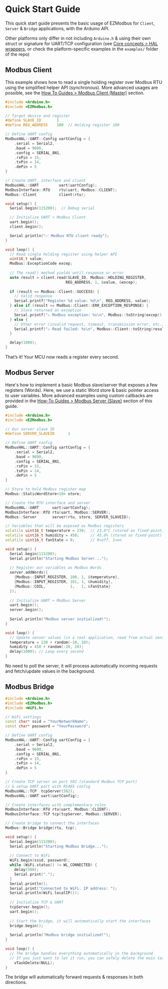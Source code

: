 # Quick Start Guide

This quick start guide presents the basic usage of EZModbus for `Client`, `Server` & `Bridge` applications, with the Arduino API.

Other platforms only differ in not including `Arduino.h` & using their own struct or signature for UART/TCP configuration (see [Core concepts > HAL wrappers](../20-core-concepts/205-hal-wrappers.md), or check the platform-specific examples in the `examples/` folder of the repo)

## Modbus Client

This example shows how to read a single holding register over Modbus RTU using the simplified helper API (synchronous). More advanced usages are possible, see the [How To Guides > Modbus Client (Master)](../30-how-to-guides/300-modbus-client-master.md) section.

```cpp
#include <Arduino.h>
#include <EZModbus.h>

// Target device and register
#define SLAVE_ID       1
#define REG_ADDRESS    100  // Holding register 100

// Define UART config
ModbusHAL::UART::Config uartConfig = {
    .serial = Serial2,
    .baud = 9600,
    .config = SERIAL_8N1,
    .rxPin = 15,     
    .txPin = 14,
    .dePin = 5
}

// Create UART, interface and client
ModbusHAL::UART         uart(uartConfig);
ModbusInterface::RTU    rtu(uart, Modbus::CLIENT);
Modbus::Client          client(rtu);

void setup() {
  Serial.begin(115200);  // Debug serial

  // Initialize UART + Modbus Client
  uart.begin();
  client.begin();

  Serial.println("✅ Modbus RTU client ready");
}

void loop() {
  // Read single holding register using helper API
  uint16_t value;
  Modbus::ExceptionCode excep;
  
  // The read() method yields until response or error
  auto result = client.read(SLAVE_ID, Modbus::HOLDING_REGISTER, 
                           REG_ADDRESS, 1, &value, &excep);
  
  if (result == Modbus::Client::SUCCESS) {
    // Valid response
    Serial.printf("Register %d value: %d\n", REG_ADDRESS, value);
  } else if (result == Modbus::Client::ERR_EXCEPTION_RESPONSE) {
    // Slave returned an exception
    Serial.printf("⚠️ Modbus exception: %s\n", Modbus::toString(excep));
  } else { 
    // Other error (invalid request, timeout, transmission error, etc.)
    Serial.printf("⚠️ Read failed: %s\n", Modbus::Client::toString(result));
  }

  delay(1000);
}
```

That’s it! Your MCU now reads a register every second.

## Modbus Server

Here's how to implement a basic Modbus slave/server that exposes a few registers (Words). Here, we use a static Word store & basic pointer access to user variables. More advanced examples using custom callbacks are provided in the [How-To Guides > Modbus Server (Slave)](../30-how-to-guides/301-modbus-server-slave.md#handler-functions) section of this guide.

```cpp
#include <Arduino.h>
#include <EZModbus.h>

// Our server slave ID
#define SERVER_SLAVEID      1

// Define UART config
ModbusHAL::UART::Config uartConfig = {
    .serial = Serial2,
    .baud = 9600,
    .config = SERIAL_8N1,
    .rxPin = 15,     
    .txPin = 14,
    .dePin = 5
}

// Store to hold Modbus register map
Modbus::StaticWordStore<10> store;

// Create the RTU interface and server
ModbusHAL::UART      uart(uartConfig);
ModbusInterface::RTU rtu(uart, Modbus::SERVER);
Modbus::Server       server(rtu, store, SERVER_SLAVEID);

// Variables that will be exposed as Modbus registers
volatile uint16_t temperature = 230;  // 23.0°C (stored as fixed-point)
volatile uint16_t humidity = 450;     // 45.0% (stored as fixed-point)
volatile uint16_t fanState = 0;       // 0=off, 1=on

void setup() {
  Serial.begin(115200);
  Serial.println("Starting Modbus Server...");
  
  // Register our variables as Modbus Words
  server.addWords({
    {Modbus::INPUT_REGISTER, 100, 1, &temperature},
    {Modbus::INPUT_REGISTER, 101, 1, &humidity},
    {Modbus::COIL,           1,   1, &fanState}
  });
  
  // Initialize UART + Modbus Server
  uart.begin();
  server.begin();
  
  Serial.println("Modbus server initialized!");
}

void loop() {
  // Update sensor values (in a real application, read from actual sensors)
  temperature = 230 + random(-10, 10);
  humidity = 450 + random(-20, 20);
  delay(1000); // Loop every second
}
```

No need to poll the server, it will process automatically incoming requests and fetch/update values in the background.

## Modbus Bridge

```cpp
#include <Arduino.h>
#include <EZModbus.h>
#include <WiFi.h>

// WiFi settings
const char* ssid = "YourNetworkName";
const char* password = "YourPassword";

// Define UART config
ModbusHAL::UART::Config uartConfig = {
    .serial = Serial2,
    .baud = 9600,
    .config = SERIAL_8N1,
    .rxPin = 15,     
    .txPin = 14,
    .dePin = 5
}

// Create TCP server on port 502 (standard Modbus TCP port) 
// & setup UART port with RS485 config
ModbusHAL::TCP  tcpServer(502);
ModbusHAL::UART uart(uartConfig);

// Create interfaces with complementary roles
ModbusInterface::RTU rtu(uart, Modbus::CLIENT);
ModbusInterface::TCP tcp(tcpServer, Modbus::SERVER);

// Create bridge to connect the interfaces
Modbus::Bridge bridge(rtu, tcp);

void setup() {
  Serial.begin(115200);
  Serial.println("Starting Modbus Bridge...");
  
  // Connect to WiFi
  WiFi.begin(ssid, password);
  while (WiFi.status() != WL_CONNECTED) {
    delay(500);
    Serial.print(".");
  }
  Serial.println();
  Serial.print("Connected to WiFi. IP address: ");
  Serial.println(WiFi.localIP());
  
  // Initialize TCP & UART
  tcpServer.begin();
  uart.begin();
  
  // Start the bridge, it will automatically start the interfaces
  bridge.begin();
  
  Serial.println("Modbus bridge initialized!");
}

void loop() {
  // The bridge handles everything automatically in the background
  // If you just want to let it run, you can safely delete the main task
	vTaskDelete(NULL);
}
```

The bridge will automatically forward requests & responses in both directions.
